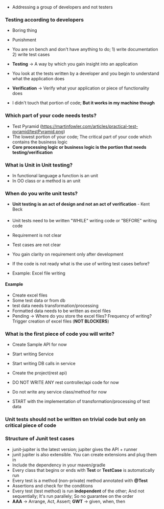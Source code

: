 * Addressing a group of developers and not testers

### Testing according to developers

* Boring thing
* Punishment
* You are on bench and don't have anything to do; 1) write documentation 2) write test cases

* **Testing** -> A way by which you gain insight into an application
* You look at the tests written by a developer and you begin to understand what the application does

* **Verification** -> Verify what your application or piece of functionality does
* I didn't touch that portion of code; **But it works in my machine though**


### Which part of your code needs tests?

* Test Pyramid (https://martinfowler.com/articles/practical-test-pyramid/testPyramid.png)
* The lowest portion of your code; The critical part of your code which contains the business logic
* **Core processing logic or business logic is the portion that needs testing/verification**


### What is Unit in Unit testing?

* In functional language a function is an unit
* In OO class or a method is an unit

### When do you write unit tests?

* **Unit testing is an act of design and not an act of verification** - Kent Beck

####
* Unit tests need to be written "WHILE" writing code or "BEFORE" writing code

* Requirement is not clear
* Test cases are not clear
* You gain clarity on requirement only after development
* If the code is not ready what is the use of writing test cases before?
* Example: Excel file writing

#### Example

* Create excel files
* Some test data or from db
* test data needs transformation/processing 
* Formatted data needs to be written as excel files
* Pending -> Where do you store the excel files? Frequency of writing? Trigger creation of excel files (**NOT BLOCKERS**)

### What is the first piece of code you will write?

* Create Sample API for now
* Start writing Service
* Start writing DB calls in service

* Create the project(rest api)
* DO NOT WRITE ANY rest controller/api code for now
* Do not write any service class/method for now
* START with the implementation of transformation/processing of test data

### Unit tests should not be written on trivial code but only on critical piece of code



### Structure of  Junit test cases

* junit-jupiter is the latest version; jupiter gives the API + runner
* junit jupiter is also extensible. You can create extensions and plug them in
* Include the dependency in your maven/gradle
* Every class that begins or ends with **Test** or **TestCase** is automatically run
* Every test is a method (non-private) method annotated with **@Test**
* Assertions and check for the conditions
* Every test (test method) is run **independent** of the other; And not sequentially; It's run parallely; So no guarantee on the order
* **AAA** -> Arrange, Act, Assert;  **GWT** -> given, when, then












